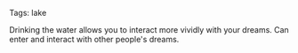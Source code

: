 Tags: lake

Drinking the water allows you to interact more vividly with your dreams. Can enter and interact with other people's dreams.
